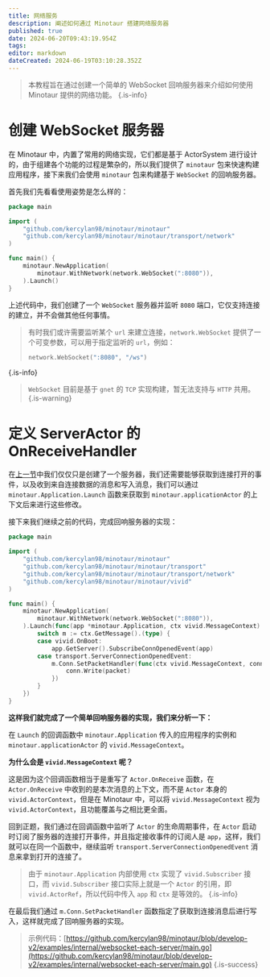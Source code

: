 ```yaml
---
title: 网络服务
description: 阐述如何通过 Minotaur 搭建网络服务器
published: true
date: 2024-06-20T09:43:19.954Z
tags: 
editor: markdown
dateCreated: 2024-06-19T03:10:28.352Z
---
```


> 本教程旨在通过创建一个简单的 WebSocket 回响服务器来介绍如何使用 Minotaur 提供的网络功能。
{.is-info}

# 创建 WebSocket 服务器

在 Minotaur 中，内置了常用的网络实现，它们都是基于 ActorSystem 进行设计的，由于组建各个功能的过程是繁杂的，所以我们提供了 `minotaur` 包来快速构建应用程序，接下来我们会使用 `minotaur` 包来构建基于 `WebSocket` 的回响服务器。

首先我们先看看使用姿势是怎么样的：

```go
package main

import (
	"github.com/kercylan98/minotaur/minotaur"
	"github.com/kercylan98/minotaur/minotaur/transport/network"
)

func main() {
	minotaur.NewApplication(
		minotaur.WithNetwork(network.WebSocket(":8080")),
	).Launch()
}
```

上述代码中，我们创建了一个 `WebSocket` 服务器并监听 `8080` 端口，它仅支持连接的建立，并不会做其他任何事情。

> 有时我们或许需要监听某个 `url` 来建立连接，`network.WebSocket` 提供了一个可变参数，可以用于指定监听的 `url`，例如：
>```go
>network.WebSocket(":8080", "/ws")
>```
{.is-info}

> `WebSocket` 目前是基于 `gnet` 的 `TCP` 实现构建，暂无法支持与 `HTTP` 共用。
{.is-warning}

# 定义 ServerActor 的 OnReceiveHandler

在[上一节](#%E5%88%9B%E5%BB%BA-websocket-%E6%9C%8D%E5%8A%A1%E5%99%A8)中我们仅仅只是创建了一个服务器，我们还需要能够获取到连接打开的事件，以及收到来自连接数据的消息和写入消息，我们可以通过 `minotaur.Application.Launch` 函数来获取到 `minotaur.applicationActor` 的上下文后来进行这些修改。

接下来我们继续之前的代码，完成回响服务器的实现：

```go
package main

import (
	"github.com/kercylan98/minotaur/minotaur"
	"github.com/kercylan98/minotaur/minotaur/transport"
	"github.com/kercylan98/minotaur/minotaur/transport/network"
	"github.com/kercylan98/minotaur/minotaur/vivid"
)

func main() {
	minotaur.NewApplication(
		minotaur.WithNetwork(network.WebSocket(":8080")),
	).Launch(func(app *minotaur.Application, ctx vivid.MessageContext) {
		switch m := ctx.GetMessage().(type) {
		case vivid.OnBoot:
			app.GetServer().SubscribeConnOpenedEvent(app)
		case transport.ServerConnectionOpenedEvent:
			m.Conn.SetPacketHandler(func(ctx vivid.MessageContext, conn transport.Conn, packet transport.ConnectionReactPacketMessage) {
				conn.Write(packet)
			})
		}
	})
}

```

**这样我们就完成了一个简单回响服务器的实现，我们来分析一下：**

在 `Launch` 的回调函数中 `minotaur.Application` 传入的应用程序的实例和 `minotaur.applicationActor` 的 `vivid.MessageContext`。

**为什么会是 `vivid.MessageContext` 呢？**

这是因为这个回调函数相当于是重写了 `Actor.OnReceive` 函数，在 `Actor.OnReceive` 中收到的是本次消息的上下文，而不是 `Actor` 本身的 `vivid.ActorContext`，但是在 Minotaur 中，可以将 `vivid.MessageContext` 视为 `vivid.ActorContext`，且功能覆盖与之相比更全面。

回到正题，我们通过在回调函数中监听了 `Actor` 的生命周期事件，在 `Actor` 启动时订阅了服务器的连接打开事件，并且指定接收事件的订阅人是 `app`，这样，我们就可以在同一个函数中，继续监听 `transport.ServerConnectionOpenedEvent` 消息来拿到打开的连接了。

> 由于 `minotaur.Application` 内部使用 `ctx` 实现了 `vivid.Subscriber` 接口，而 `vivid.Subscriber` 接口实际上就是一个 `Actor` 的引用，即 `vivid.ActorRef`，所以代码中传入 `app` 和 `ctx` 是等效的。
{.is-info}

在最后我们通过 `m.Conn.SetPacketHandler` 函数指定了获取到连接消息后进行写入，这样就完成了回响服务器的实现。

> 示例代码：[https://github.com/kercylan98/minotaur/blob/develop-v2/examples/internal/websocket-each-server/main.go](https://github.com/kercylan98/minotaur/blob/develop-v2/examples/internal/websocket-each-server/main.go)
{.is-success}
